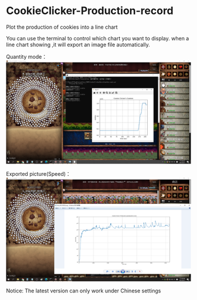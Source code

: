 # CookieClicker-Production-record
Plot the production of cookies into a line chart

You can use the terminal to control which chart you want to display.
when a line chart showing ,it will export an image file automatically.

Quantity mode：
![image](https://github.com/fullclip52281214/CookieClicker-Production-record/blob/master/img/2021-09-17%2021_57_56-Greenshot.png)

Exported picture(Speed)：
![image](https://github.com/fullclip52281214/CookieClicker-Production-record/blob/master/img/2021-09-17%2021_46_14-Greenshot.png)



Notice:
The latest version can only work under Chinese settings
